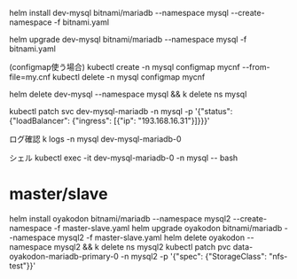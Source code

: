 
helm install dev-mysql bitnami/mariadb --namespace mysql --create-namespace -f bitnami.yaml

helm upgrade dev-mysql bitnami/mariadb --namespace mysql -f bitnami.yaml

(configmap使う場合)
kubectl create -n mysql configmap mycnf --from-file=my.cnf
kubectl delete -n mysql configmap mycnf

helm delete dev-mysql --namespace mysql && k delete ns mysql

kubectl patch svc dev-mysql-mariadb -n mysql -p '{"status": {"loadBalancer": {"ingress": [{"ip": "193.168.16.31"}]}}}'

ログ確認
k logs -n mysql dev-mysql-mariadb-0

シェル
kubectl exec -it dev-mysql-mariadb-0 -n mysql -- bash

# master/slave

helm install oyakodon bitnami/mariadb --namespace mysql2 --create-namespace -f master-slave.yaml
helm upgrade oyakodon bitnami/mariadb --namespace mysql2 -f master-slave.yaml
helm delete oyakodon --namespace mysql2 && k delete ns mysql2
kubectl patch pvc data-oyakodon-mariadb-primary-0 -n mysql2 -p '{"spec": {"StorageClass": "nfs-test"}}'

